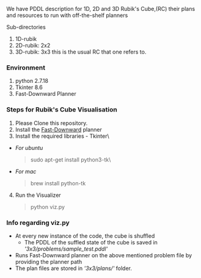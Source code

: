 We have PDDL description for 1D, 2D and 3D Rubik's Cube,(RC) their plans and resources
to run with off-the-shelf planners 

Sub-directories
1. 1D-rubik
2. 2D-rubik: 2x2
3. 3D-rubik: 3x3 this is the usual RC that one refers to.

### Environment

1. python 2.7.18
2. Tkinter 8.6
3. Fast-Downward Planner


### Steps for Rubik's Cube Visualisation 

1. Please Clone this repository.
2. Install the [Fast-Downward](https://www.fast-downward.org/ObtainingAndRunningFastDownward) planner
3. Install the required libraries - Tkinter\
- *For ubuntu*
    >sudo apt-get install python3-tk\
- *For mac*
    >brew install python-tk
4. Run the Visualizer
    >python viz.py

### Info regarding viz.py

- At every new instance of the code, the cube is shuffled
  - The PDDL of the suffled state of the cube is saved in *'3x3/problems/sample_test.pddl'*
- Runs Fast-Downward planner on the above mentioned problem file by providing the planner path
- The plan files are stored in *'3x3/plans/'* folder.
